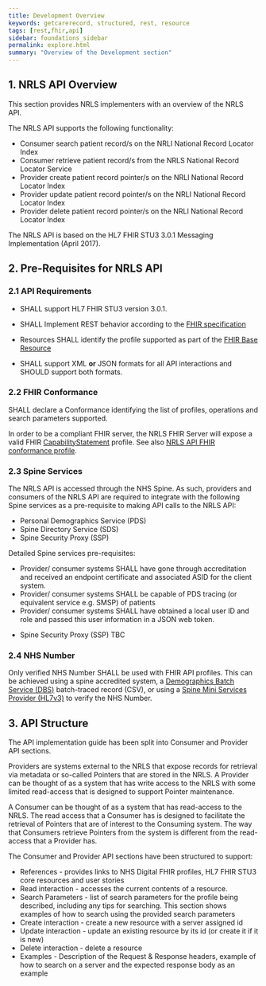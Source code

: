 ```yaml
---
title: Development Overview
keywords: getcarerecord, structured, rest, resource
tags: [rest,fhir,api]
sidebar: foundations_sidebar
permalink: explore.html
summary: "Overview of the Development section"
---
```


<!--
{% include custom/search.warnbanner.html %}

{% include custom/api_overview.svg %}
-->

## 1. NRLS API Overview ##

This section provides NRLS implementers with an overview of the NRLS API.

The NRLS API supports the following functionality:

- Consumer search patient record/s on the NRLI National Record Locator Index
- Consumer retrieve patient record/s from the NRLS National Record Locator Service
- Provider create patient record pointer/s on the NRLI National Record Locator Index
- Provider update patient record pointer/s on the NRLI National Record Locator Index
- Provider delete patient record pointer/s on the NRLI National Record Locator Index

The NRLS API is based on the HL7 FHIR STU3 3.0.1 Messaging Implementation (April 2017).

## 2. Pre-Requisites for NRLS API ##

### 2.1 API Requirements ###

- SHALL support HL7 FHIR STU3 version 3.0.1.

<!--- SHALL support the CareConnect Patient resource profile.
- SHALL support at least one additional resource profile from the list of CareConnect Profiles-->

- SHALL Implement REST behavior according to the [FHIR specification](http://http://www.hl7.org/fhir/http.html)

- Resources SHALL identify the profile supported as part of the [FHIR Base Resource](https://hl7.org/fhir/resource-definitions.html#Resource.meta)

- SHALL support XML **or** JSON formats for all API interactions and SHOULD support both formats.


### 2.2 FHIR Conformance ###

SHALL declare a Conformance identifying the list of profiles, operations and search parameters supported.

In order to be a compliant FHIR server, the NRLS FHIR Server will expose a valid FHIR [CapabilityStatement](https://www.http://hl7.org/fhir/STU3/capabilitystatement.html) profile. See also [NRLS API FHIR conformance profile](api_foundation_conformance.html).

### 2.3 Spine Services ###

The NRLS API is accessed through the NHS Spine. As such, providers and consumers of the NRLS API are required to integrate with the following Spine services as a pre-requisite to making API calls to the NRLS API:

- Personal Demographics Service (PDS)
- Spine Directory Service (SDS)
- Spine Security Proxy (SSP)

Detailed Spine services pre-requisites:

- Provider/ consumer systems SHALL have gone through accreditation and received an endpoint certificate and associated ASID for the client system.
- Provider/ consumer systems SHALL be capable of PDS tracing (or equivalent service e.g. SMSP) of patients
- Provider/ consumer systems SHALL have obtained a local user ID and role and passed this user information in a JSON web token.
<!--- Provider/ consumer systems Shall have either authenticated the user using national smartcard authentication, and obtained a UUID from the user’s smartcard (and associated RBAC role from CIS) or authenticated the user using an assured local mechanism, and obtained a local user ID and role and passed this user information in a JSON web token.-->
- Spine Security Proxy (SSP) TBC

### 2.4 NHS Number ###

Only verified NHS Number SHALL be used with FHIR API profiles. This can be achieved using a spine accredited system, a [Demographics Batch Service (DBS)](https://developer.nhs.uk/library/systems/demographic-batch-service-dbs/) batch-traced record (CSV), or using a [Spine Mini Services Provider (HL7v3)](https://nhsconnect.github.io/spine-smsp/) to verify the NHS Number.

<!--
{% include custom/contribute.html content="Get in touch with interoperabilityteam@nhs.net to improve the Prerequisites." %}
-->
## 3. API Structure ##

The API implementation guide has been split into Consumer and Provider API sections. 

Providers are systems external to the NRLS that expose records for retrieval via metadata or so-called Pointers that are stored in the NRLS. A Provider can be thought of as a system that has write access to the NRLS with some limited read-access that is designed to support Pointer maintenance. 

A Consumer can be thought of as a system that has read-access to the NRLS. The read access that a Consumer has is designed to facilitate the retrieval of Pointers that are of interest to the Consuming system. The way that Consumers retrieve Pointers from the system is different from the read-access that a Provider has.

The Consumer and Provider API sections have been structured to support:

- References - provides links to NHS Digital FHIR profiles, HL7 FHIR STU3 core resources and user stories
- Read interaction - accesses the current contents of a resource.
- Search Parameters - list of search parameters for the profile being described, including any tips for searching. This section shows examples of how to search using the provided search parameters
- Create interaction - create a new resource with a server assigned id
- Update interaction - update an existing resource by its id (or create it if it is new)
- Delete interaction - delete a resource
- Examples - Description of the Request & Response headers, example of how to search on a server and the expected response body as an example


